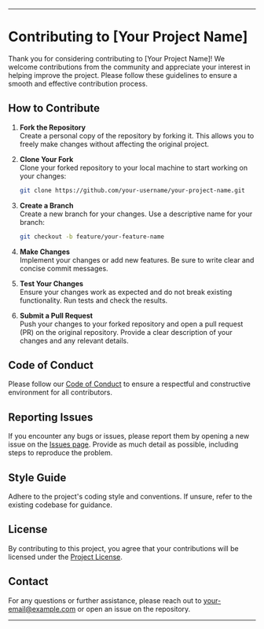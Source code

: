 
---

# Contributing to [Your Project Name]

Thank you for considering contributing to [Your Project Name]! We welcome contributions from the community and appreciate your interest in helping improve the project. Please follow these guidelines to ensure a smooth and effective contribution process.

## How to Contribute

1. **Fork the Repository**  
   Create a personal copy of the repository by forking it. This allows you to freely make changes without affecting the original project.

2. **Clone Your Fork**  
   Clone your forked repository to your local machine to start working on your changes:
   ```bash
   git clone https://github.com/your-username/your-project-name.git
   ```

3. **Create a Branch**  
   Create a new branch for your changes. Use a descriptive name for your branch:
   ```bash
   git checkout -b feature/your-feature-name
   ```

4. **Make Changes**  
   Implement your changes or add new features. Be sure to write clear and concise commit messages.

5. **Test Your Changes**  
   Ensure your changes work as expected and do not break existing functionality. Run tests and check the results.

6. **Submit a Pull Request**  
   Push your changes to your forked repository and open a pull request (PR) on the original repository. Provide a clear description of your changes and any relevant details.

## Code of Conduct

Please follow our [Code of Conduct](link-to-code-of-conduct) to ensure a respectful and constructive environment for all contributors.

## Reporting Issues

If you encounter any bugs or issues, please report them by opening a new issue on the [Issues page](link-to-issues-page). Provide as much detail as possible, including steps to reproduce the problem.

## Style Guide

Adhere to the project's coding style and conventions. If unsure, refer to the existing codebase for guidance.

## License

By contributing to this project, you agree that your contributions will be licensed under the [Project License](link-to-license).

## Contact

For any questions or further assistance, please reach out to [your-email@example.com](mailto:your-email@example.com) or open an issue on the repository.

---
